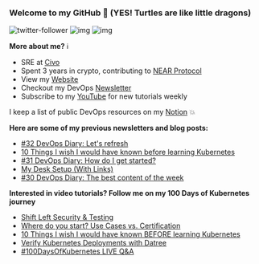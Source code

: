 ### Welcome to my GitHub :turtle: (YES! Turtles are like little dragons)

![twitter-follower](https://img.shields.io/twitter/follow/urlichsanais?style=social) ![img](https://img.shields.io/youtube/channel/subscribers/UCb4mfRT5UWpjoUQRcIE2qOQ?label=YouTube%20Subscribers&style=social) ![img](https://img.shields.io/youtube/channel/views/UCb4mfRT5UWpjoUQRcIE2qOQ?label=Total%20views%20on%20my%20YouTube%20Channel&style=social) 

**More about me?** :information_source:
* SRE at [Civo](https://www.civo.com/)
* Spent 3 years in crypto, contributing to [NEAR Protocol](https://github.com/near)
* View my [Website](https://anaisurl.com/)
* Checkout my DevOps [Newsletter](https://anaisurl.com/tag/devops)
* Subscribe to my [YouTube](https://www.youtube.com/c/AnaisUrlichs) for new tutorials weekly

I keep a list of public DevOps resources on my [Notion](https://devops.anaisurl.com/) :boom:

**Here are some of my previous newsletters and blog posts:**
<!-- BLOG-POST-LIST:START -->
- [#32 DevOps Diary: Let's refresh](https://anaisurl.com/32-devops-diary-lets-refresh/)
- [10 Things I wish I would have known before learning Kubernetes](https://anaisurl.com/10-things-i-wish-i-would-have-known-before-learning-kubernetes/)
- [#31 DevOps Diary: How do I get started?](https://anaisurl.com/31-devops-diary-how-do-i-get-started/)
- [My Desk Setup (With Links)](https://anaisurl.com/my-desk-setup/)
- [#30 DevOps Diary: The best content of the week](https://anaisurl.com/30-devops-diary/)
<!-- BLOG-POST-LIST:END -->

**Interested in video tutorials? Follow me on my 100 Days of Kubernetes journey**
<!-- YOUTUBE-LIST:START -->
- [Shift Left Security & Testing](https://www.youtube.com/watch?v=Daqsffik2Rk)
- [Where do you start? Use Cases vs. Certification](https://www.youtube.com/watch?v=3KwNSKD3Br4)
- [10 Things I wish I would have known BEFORE learning Kubernetes](https://www.youtube.com/watch?v=_vw-5j_IAX4)
- [Verify Kubernetes Deployments with Datree](https://www.youtube.com/watch?v=MpdhrabnpYs)
- [#100DaysOfKubernetes LIVE Q&A](https://www.youtube.com/watch?v=Qhuhc7otHLE)
<!-- YOUTUBE-LIST:END -->
